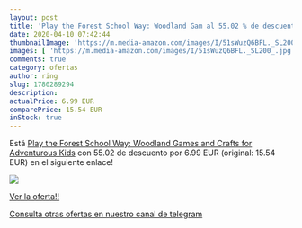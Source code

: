 ```yaml
---
layout: post
title: 'Play the Forest School Way: Woodland Gam al 55.02 % de descuento'
date: 2020-04-10 07:42:44
thumbnailImage: 'https://m.media-amazon.com/images/I/51sWuzQ6BFL._SL200_.jpg'
images: [ 'https://m.media-amazon.com/images/I/51sWuzQ6BFL._SL200_.jpg' ]
comments: true
category: ofertas
author: ring
slug: 1780289294
description:
actualPrice: 6.99 EUR
comparePrice: 15.54 EUR
inStock: true
---
```


Está [Play the Forest School Way: Woodland Games and Crafts for Adventurous Kids](https://www.amazon.es/dp/1780289294/?tag=redken-21) con 55.02 de descuento por 6.99 EUR (original: 15.54 EUR) en el siguiente enlace!

[![](https://m.media-amazon.com/images/I/51sWuzQ6BFL._SL200_.jpg)](https://www.amazon.es/dp/1780289294/?tag=redken-21)

[Ver la oferta!!](https://www.amazon.es/dp/1780289294/?tag=redken-21)

[Consulta otras ofertas en nuestro canal de telegram](https://t.me/s/ofertas25)
